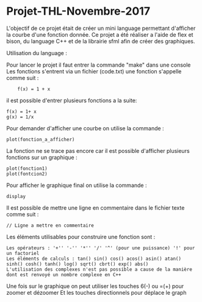 # Projet-THL-Novembre-2017

L'objectif de ce projet était de créer un mini language permettant d'afficher la courbe d'une fonction donnée.
Ce projet a été réaliser a l'aide de flex et bison, du language C++ et de la librairie sfml afin de créer des graphiques.

Utilisation du language : 

Pour lancer le projet il faut entrer la commande "make" dans une console
Les fonctions s'entrent via un fichier (code.txt)
une fonction s'appelle comme suit : 

		f(x) = 1 + x

il est possible d'entrer plusieurs fonctions a la suite: 

	f(x) = 1+ x 
	g(x) = 1/x

Pour demander d'afficher une courbe on utilise la commande :

	plot(fonction_a_afficher)

La fonction ne se trace pas encore car il est possible d'afficher plusieurs fonctions sur un graphique :
	
	plot(fonction1)
	plot(fontcion2)

Pour afficher le graphique final on utilise la commande : 

	display

Il est possible de mettre une ligne en commentaire dans le fichier texte comme suit : 

	// Ligne a mettre en commentaire

Les éléments utilisables pour construire une fonction sont : 

	Les opérateurs : '+'' '-'' '*'' '/' '^' (pour une puissance) '!' pour un factoriel
	Les éléments de calculs : tan() sin() cos() acos() asin() atan() sinh() cosh() tanh() log() sqrt() cbrt() exp() abs()
	L'utilisation des complexes n'est pas possible a cause de la manière dont est renvoyé un nombre complexe en C++


Une fois sur le graphique on peut utiliser les touches 6(-) ou =(+) pour zoomer et dézoomer
Et les touches directionnels pour déplace le graph




